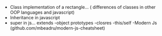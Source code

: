 - Class implementation of a rectangle... ( differences of classes in other OOP languages and javascript)
- Inheritance in javascript
- super in js... extends
-object prototypes
-closres
-this/self
-Modern Js (github.com/mbeadru/modern-js-cheatsheet)
